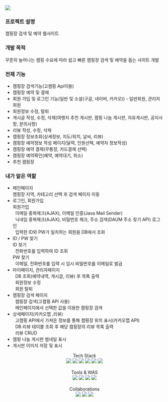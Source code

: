 <img src="https://capsule-render.vercel.app/api?type=waving&color=auto&height=200&section=header&text=Camp&nbsp;With&nbsp;Us&fontSize=90" />

### 프로젝트 설명
캠핑장 검색 및 예약 웹사이트

### 개발 목적
꾸준히 늘어나는 캠핑 수요에 따라 쉽고 빠른 캠핑장 검색 및 예약을 돕는 사이트 개발

### 전체 기능
- 캠핑장 검색기능(고캠핑 Api이용)
- 캠핑장 예약 및 결제
- 회원 가입 및 로그인 기능(일반 및 소셜(구글, 네이버, 카카오)) - 일반회원, 관리자 회원
- 회원정보 수정, 탈퇴
- 게시글 작성, 수정, 삭제(여행지 추천 게시판, 캠핑 나눔 게시판, 자유게시판, 공지사항, 문의사항)
- 리뷰 작성, 수정, 삭제
- 캠핑장 정보조회(상세정보, 지도/위치, 날씨, 리뷰)
- 캠핑장 예약정보 작성 페이지(달력, 인원선택, 예약자 정보작성)
- 캠핑장 예약 결제(무통장, 카드결제 선택)
- 캠핑장 예약확인(예약, 예약대기, 취소)
- 추천 캠핑장


### 내가 맡은 역할
- 메인페이지 <br>
  캠핑장 지역, 카테고리 선택 후 검색 페이지 이동 <br>
- 로그인, 회원가입 <br>
  회원가입<br>
    &nbsp;&nbsp;이메일 중복체크(AJAX), 이메일 인증(Java Mail Sender)<br>
    &nbsp;&nbsp;닉네임 중복체크(AJAX), 비밀번호 체크, 주소 검색(DAUM 주소 찾기 API)
  로그인 <br>
    &nbsp;&nbsp;입력한 ID와 PW가 일치하는 회원을 DB에서 조회
- ID / PW 찾기 <br>
  ID 찾기 <br>
    &nbsp;&nbsp;전화번호를 입력하여 ID 조회 <br>
  PW 찾기 <br>
    &nbsp;&nbsp;이메일, 전화번호를 입력 시 임시 비밀번호를 이메일로 발급 <br>
- 마이페이지, 관리자페이지 <br>
  &nbsp;&nbsp;DB 조회(예약내역, 게시글, 리뷰) 후 목록 출력 <br>
  &nbsp;&nbsp;회원정보 수정 <br>
  &nbsp;&nbsp;회원 탈퇴 <br>
- 캠핑장 검색 페이지 <br>
  &nbsp;&nbsp;캠핑장 검색(고캠핑 API 사용) <br>
  &nbsp;&nbsp;메인페이지에서 선택한 값을 이용한 캠핑장 검색 <br>
- 상세페이지(카카오맵 ,리뷰) <br>
  &nbsp;&nbsp;고캠핑 API에서 가져온 정보를 통해 캠핑장 위치 표시(카카오맵 API) <br>
  &nbsp;&nbsp;DB 리뷰 테이블 조회 후 해당 캠핑장의 리뷰 목록 출력 <br>
  &nbsp;&nbsp;리뷰 CRUD <br>
- 캠핑 나눔 게시판 썸네일 표시 <br>
- 게시판 이미지 저장 및 표시 <br>
  

<div align="center">
    <div align="center">
    Tech Stack<br>
</div>
	<img src="https://img.shields.io/badge/Java-007396?style=flat&logo=Java&logoColor=white" />
	<img src="https://img.shields.io/badge/HTML5-E34F26?style=flat&logo=HTML5&logoColor=white" />
	<img src="https://img.shields.io/badge/CSS3-1572B6?style=flat&logo=CSS3&logoColor=white" />
	<img src="https://img.shields.io/badge/javascript-F7DF1E?style=flat&logo=javascript&logoColor=white" />
  <img src="https://img.shields.io/badge/Oracle SQL-F80000?style=flat&logo=oracle&logoColor=white" />
  <img src="https://img.shields.io/badge/jQuery-0769AD?style=flat&logo=jquery&logoColor=white" />
</div>
<br>
<div align="center">
    <div align="center">
    Tools & WAS <br>
</div>
<div align="center">
    <img src="https://img.shields.io/badge/Spring-6DB33F?style=flat&logo=spring&logoColor=white" />
    <img src="https://img.shields.io/badge/eclipseIDE-2C2255?style=flat&logo=eclipseide&logoColor=white" />
    <img src="https://img.shields.io/badge/Visual Studio Code-007ACC?style=flat&logo=visualstudiocode&logoColor=white" />
    <img src="https://img.shields.io/badge/Apache&nbsp;Tomcat-F8DC75?style=flat&logo=apachetomcat&logoColor=black" />
</div>
<br>
<div align="center">
  <div align="center">
  Collaborations<br>
</div>
<div align="center">
    <img src="https://img.shields.io/badge/GitHub-181717?style=flat&logo=github&logoColor=white" />
    <img src="https://img.shields.io/badge/amazon AWS-232F3E?style=flat&logo=amazonaws&logoColor=white" />
    <img src="https://img.shields.io/badge/Maven-C71A36?style=flat&logo=apachemaven&logoColor=white" />
</div>
